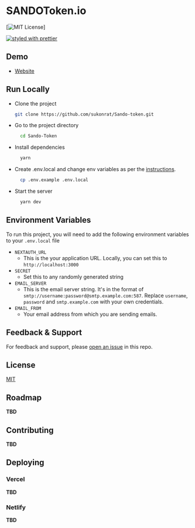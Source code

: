 # SANDOToken.io

[![MIT License](https://img.shields.io/apm/l/atomic-design-ui.svg?)]

[![styled with prettier](https://img.shields.io/badge/styled_with-prettier-ff69b4.svg)](https://github.com/prettier/prettier)

## Demo

- [Website](https://www.sandotoken.io)

## Run Locally

- Clone the project

  ```bash
  git clone https://github.com/sukonrat/Sando-token.git
  ```

- Go to the project directory

  ```bash
    cd Sando-Token
  ```

- Install dependencies

  ```bash
    yarn
  ```

- Create .env.local and change env variables as per the [instructions](#environment-variables).

  ```bash
    cp .env.example .env.local
  ```

- Start the server

  ```bash
    yarn dev
  ```

## Environment Variables

To run this project, you will need to add the following environment variables to your `.env.local` file

- `NEXTAUTH_URL`
  - This is the your application URL. Locally, you can set this to `http://localhost:3000`
- `SECRET`
  - Set this to any randomly generated string
- `EMAIL_SERVER`
  - This is the email server string. It's in the format of `smtp://username:password@smtp.example.com:587`. Replace `username`, `password` and `smtp.example.com` with your own credentials.
- `EMAIL_FROM`
  - Your email address from which you are sending emails.

## Feedback & Support

For feedback and support, please [open an issue](https://gitlab.com/sando-io/oceansky-io/web-oceansky-io/-/issues) in this repo.

## License

[MIT](https://choosealicense.com/licenses/mit/)

## Roadmap

**TBD**

## Contributing

**TBD**

## Deploying

### Vercel

**TBD**

### Netlify

**TBD**
